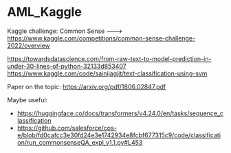 # AML_Kaggle
Kaggle challenge: Common Sense ---> https://www.kaggle.com/competitions/common-sense-challenge-2022/overview

https://towardsdatascience.com/from-raw-text-to-model-prediction-in-under-30-lines-of-python-32133d853407
https://www.kaggle.com/code/sainijagjit/text-classification-using-svm

Paper on the topic:
https://arxiv.org/pdf/1806.02847.pdf

Maybe useful:
- https://huggingface.co/docs/transformers/v4.24.0/en/tasks/sequence_classification
- https://github.com/salesforce/cos-e/blob/fd0cafcc3e30fd24e3e1742934e8fcbf677315c9/code/classification/run_commonsenseQA_expl_v1.1.py#L453